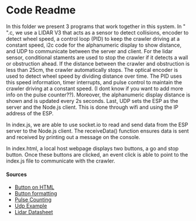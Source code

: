 # Code Readme

In this folder we present 3 programs that work together in this system. In "     ".c, we use a LIDAR V3 that acts as a sensor to detect collisions, encoder to detect wheel speed, a control loop (PID) to keep the crawler driving at a constant speed, i2c code for the alphanumeric display to show distance, and UDP to communicate between the server and client. For the lidar sensor, conditional staments are used to stop the crawler if it detects a wall or obstruction ahead. If the distance between the crawler and obstruction is less than 25cm, the crawler automatically stops. The optical encoder is used to detect wheel speed by dividing distance over time. The PID uses this speed information, timer interrupts, and pulse control to maintain the crawler driving at a constant speed. (I dont know if you want to add more info on the pulse counter??). Moreover, the alphanumeric display distance is shown and is updated every 2s seconds. Last, UDP sets the ESP as the server and the Node.js client. This is done through wifi and using the IP address of the ESP.

In index.js, we are able to use socket.io to read and send data from the ESP server to the Node.js client. The receiveData() function ensures data is sent and received by printing out a message on the console.

In index.html, a local host webpage displays two buttons, a go and stop button. Once these buttons are clicked, an event click is able to point to the index.js file to communicate with the crawler.

#### Sources
- [Button on HTML](https://gist.github.com/aerrity/fd393e5511106420fba0c9602cc05d35)
- [Button formatting](https://www.w3schools.com/howto/howto_css_block_buttons.asp)
- [Pulse Counting](https://docs.espressif.com/projects/esp-idf/en/latest/esp32/api-reference/peripherals/pcnt.html)
- [Udp Example](https://www.geeksforgeeks.org/udp-server-client-implementation-c/)
- [Lidar Datasheet](http://static.garmin.com/pumac/LIDAR_Lite_v3_Operation_Manual_and_Technical_Specifications.pdf)
